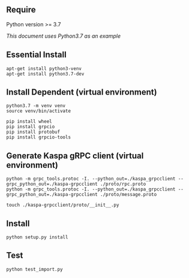 ## Require
Python version >= 3.7

*This document uses Python3.7 as an example*

## Essential Install
```
apt-get install python3-venv
apt-get install python3.7-dev
```

## Install Dependent (virtual environment)
```
python3.7 -m venv venv
source venv/bin/activate

pip install wheel
pip install grpcio
pip install protobuf
pip install grpcio-tools
```

## Generate Kaspa gRPC client (virtual environment)
```
python -m grpc_tools.protoc -I. --python_out=./kaspa_grpcclient --grpc_python_out=./kaspa-grpcclient ./proto/rpc.proto
python -m grpc_tools.protoc -I. --python_out=./kaspa_grpcclient --grpc_python_out=./kaspa-grpcclient ./proto/message.proto

touch ./kaspa-grpcclient/proto/__init__.py
```

## Install 
```
python setup.py install
```

## Test
```
python test_import.py
```



